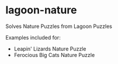 # lagoon-nature

Solves Nature Puzzles from Lagoon Puzzles

Examples included for:

- Leapin' Lizards Nature Puzzle
- Ferocious Big Cats Nature Puzzle
